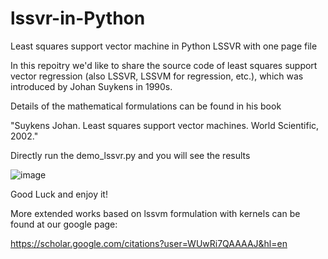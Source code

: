 # lssvr-in-Python
Least squares support vector machine in Python
LSSVR with one page file

In this repoitry we'd like to share the source code of least squares support vector regression (also LSSVR, LSSVM for regression, etc.), which was introduced by Johan Suykens in 1990s.

Details of the mathematical formulations can be found in his book

"Suykens Johan. Least squares support vector machines. World Scientific, 2002."

Directly run the demo_lssvr.py and you will see the results

![image](http://github.com/cauchy7203/readme_add_pic/Figures/master/test_sine.png)



Good Luck and enjoy it!


More extended works based on lssvm formulation with kernels can be found at our google page:

https://scholar.google.com/citations?user=WUwRi7QAAAAJ&hl=en








